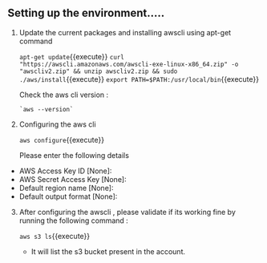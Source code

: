 ## Setting up the environment.....

1. Update the current packages and installing awscli using apt-get command
	
	`apt-get update`{{execute}}
        `curl "https://awscli.amazonaws.com/awscli-exe-linux-x86_64.zip" -o "awscliv2.zip" && unzip awscliv2.zip && sudo ./aws/install`{{execute}}
	`export PATH=$PATH:/usr/local/bin`{{execute}}
   
   Check the aws cli version :
       
       `aws --version`

2. Configuring the aws cli

	`aws configure`{{execute}}

   Please enter the following details

  -	AWS Access Key ID [None]:
  -	AWS Secret Access Key [None]:
  -	Default region name [None]:
  -	Default output format [None]:

3. After configuring the awscli , please validate if its working fine by running the following command :
	
	`aws s3 ls`{{execute}}

   - It will list the s3 bucket present in the account.
